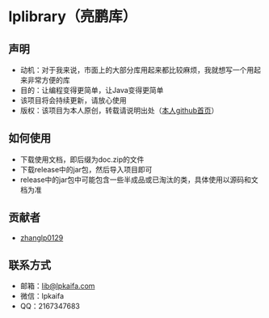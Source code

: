 # lplibrary（亮鹏库）
## 声明
- 动机：对于我来说，市面上的大部分库用起来都比较麻烦，我就想写一个用起来非常方便的库
- 目的：让编程变得更简单，让Java变得更简单
- 该项目将会持续更新，请放心使用
- 版权：该项目为本人原创，转载请说明出处（[本人github首页](https://github.com/zhanglp0129)）
## 如何使用
- 下载使用文档，即后缀为doc.zip的文件
- 下载release中的jar包，然后导入项目即可
- release中的jar包中可能包含一些半成品或已淘汰的类，具体使用以源码和文档为准
## 贡献者
- [zhanglp0129](https://github.com/zhanglp0129)
## 联系方式
- 邮箱：lib@lpkaifa.com
- 微信：lpkaifa
- QQ：2167347683
